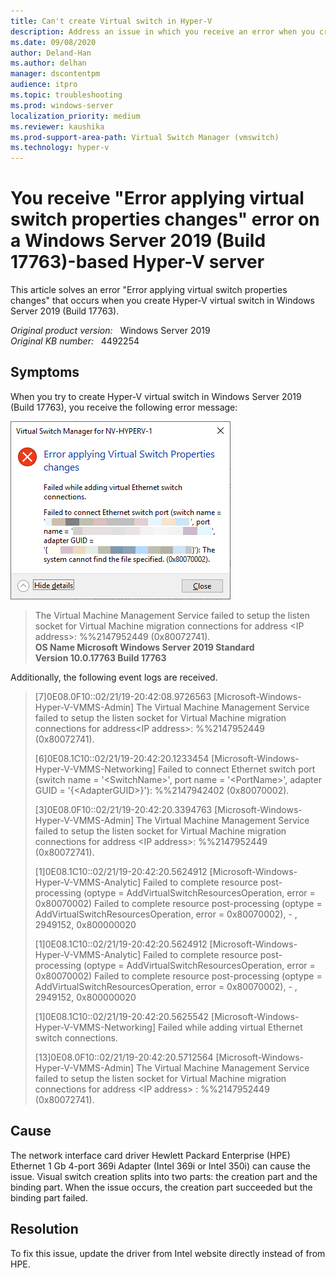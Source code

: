 ```yaml
---
title: Can't create Virtual switch in Hyper-V
description: Address an issue in which you receive an error when you create Hyper-V virtual switch in Windows Server 2019 (Build 17763).
ms.date: 09/08/2020
author: Deland-Han
ms.author: delhan
manager: dscontentpm
audience: itpro
ms.topic: troubleshooting
ms.prod: windows-server
localization_priority: medium
ms.reviewer: kaushika
ms.prod-support-area-path: Virtual Switch Manager (vmswitch)
ms.technology: hyper-v
---
```

# You receive "Error applying virtual switch properties changes" error on a Windows Server 2019 (Build 17763)-based Hyper-V server

This article solves an error "Error applying virtual switch properties changes" that occurs when you create Hyper-V virtual switch in Windows Server 2019 (Build 17763).

_Original product version:_ &nbsp; Windows Server 2019  
_Original KB number:_ &nbsp; 4492254

## Symptoms

When you try to create Hyper-V virtual switch in Windows Server 2019 (Build 17763), you receive the following error message:

![Screenshot of error message](./media/error-applying-virtual-switch-properties-changes/error-message-dialog-box.png)  

> The Virtual Machine Management Service failed to setup the listen socket for Virtual Machine migration connections for address \<IP address>: %%2147952449 (0x80072741).  
 **OS Name Microsoft Windows Server 2019 Standard**  
 **Version 10.0.17763 Build 17763**  

Additionally, the following event logs are received.

 > [7]0E08.0F10::02/21/19-20:42:08.9726563 [Microsoft-Windows-Hyper-V-VMMS-Admin] The Virtual Machine Management Service failed to setup the listen socket for Virtual Machine migration connections for address\<IP address>: %%2147952449 (0x80072741).  
 >
 > [6]0E08.1C10::02/21/19-20:42:20.1233454 [Microsoft-Windows-Hyper-V-VMMS-Networking] Failed to connect Ethernet switch port (switch name = '\<SwitchName>', port name = '\<PortName>', adapter GUID = '{\<AdapterGUID>}'): %%2147942402 (0x80070002).  
 >
 > [3]0E08.0F10::02/21/19-20:42:20.3394763 [Microsoft-Windows-Hyper-V-VMMS-Admin] The Virtual Machine Management Service failed to setup the listen socket for Virtual Machine migration connections for address \<IP address>: %%2147952449 (0x80072741).  
 >
 > [1]0E08.1C10::02/21/19-20:42:20.5624912 [Microsoft-Windows-Hyper-V-VMMS-Analytic] Failed to complete resource post-processing (optype = AddVirtualSwitchResourcesOperation, error = 0x80070002) Failed to complete resource post-processing (optype = AddVirtualSwitchResourcesOperation, error = 0x80070002), - , 2949152, 0x800000020  
 >
 > [1]0E08.1C10::02/21/19-20:42:20.5624912 [Microsoft-Windows-Hyper-V-VMMS-Analytic] Failed to complete resource post-processing (optype = AddVirtualSwitchResourcesOperation, error = 0x80070002) Failed to complete resource post-processing (optype = AddVirtualSwitchResourcesOperation, error = 0x80070002), - , 2949152, 0x800000020  
 >
 > [1]0E08.1C10::02/21/19-20:42:20.5625542 [Microsoft-Windows-Hyper-V-VMMS-Networking] Failed while adding virtual Ethernet switch connections.  
 >
 > [13]0E08.0F10::02/21/19-20:42:20.5712564 [Microsoft-Windows-Hyper-V-VMMS-Admin] The Virtual Machine Management Service failed to setup the listen socket for Virtual Machine migration connections for address \<IP address> : %%2147952449 (0x80072741).  

## Cause

The network interface card driver Hewlett Packard Enterprise (HPE) Ethernet 1 Gb 4-port 369i Adapter (Intel 369i or Intel 350i) can cause the issue. Visual switch creation splits into two parts: the creation part and the binding part. When the issue occurs, the creation part succeeded but the binding part failed.

## Resolution

To fix this issue, update the driver from Intel website directly instead of from HPE.
